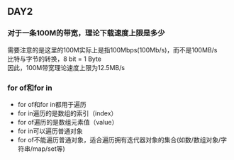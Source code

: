 ## DAY2
### 对于一条100M的带宽，理论下载速度上限是多少
需要注意的是这里的100M实际上是指100Mbps(100Mb/s)，而不是100MB/s  
比特与字节的转换，8 bit = 1 Byte  
因此，100M带宽理论速度上限为12.5MB/s


### for of和for in
- for of和for in都用于遍历
- for in遍历的是数组的索引（index）
- for of遍历的是数组元素值（value）
- for in可以遍历普通对象
- for of不能遍历普通对象，适合遍历拥有迭代器对象的集合(如数/数组对象/字符串/map/set等)